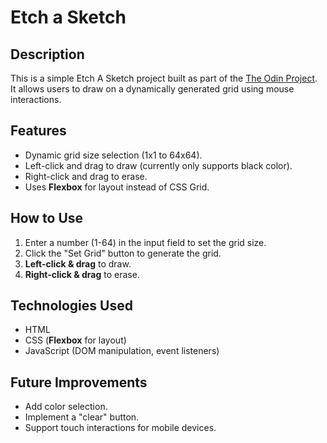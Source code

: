 
# Etch a Sketch

## Description
This is a simple Etch A Sketch project built as part of the [The Odin Project](https://www.theodinproject.com/lessons/foundations-etch-a-sketch).  
It allows users to draw on a dynamically generated grid using mouse interactions.

## Features
- Dynamic grid size selection (1x1 to 64x64).
- Left-click and drag to draw (currently only supports black color).
- Right-click and drag to erase.
- Uses **Flexbox** for layout instead of CSS Grid.

## How to Use
1. Enter a number (1-64) in the input field to set the grid size.
2. Click the "Set Grid" button to generate the grid.
3. **Left-click & drag** to draw.
4. **Right-click & drag** to erase.

## Technologies Used
- HTML
- CSS (**Flexbox** for layout)
- JavaScript (DOM manipulation, event listeners)

## Future Improvements
- Add color selection.
- Implement a "clear" button.
- Support touch interactions for mobile devices.
